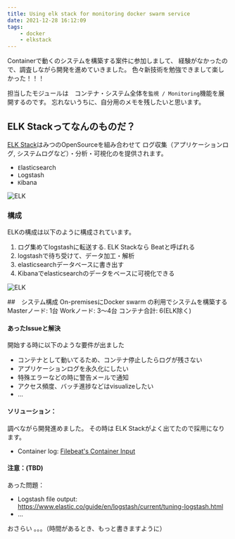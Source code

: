```yaml
---
title: Using elk stack for monitoring docker swarm service
date: 2021-12-28 16:12:09
tags:
    - docker
    - elkstack
---
```

Containerで動くのシステムを構築する案件に参加しまして、
経験がなかったので、調査しながら開発を進めていきました。
色々新技術を勉強できまして楽しかった！！！

担当したモジュールは　コンテナ・システム全体を`監視 / Monitoring`機能を展開するのです。
忘れないうちに、自分用のメモを残したいと思います。

## ELK Stackってなんのものだ？
[ELK Stack](https://www.elastic.co/what-is/elk-stack)はみつのOpenSourceを組み合わせて
ログ収集（アプリケーションログ, システムログなど）・分析・可視化のを提供されます。
- `E`lasticsearch
- `L`ogstash
- `K`ibana

![ELK](elk-stack-elkb-diagram.svg)

### 構成
ELKの構成は以下のように構成されています。
1. ログ集めてlogstashに転送する. ELK Stackなら Beatと呼ばれる
2. logstashで待ち受けて、データ加工・解析
3. elasticsearchデータベースに書き出す
4. Kibanaでelasticsearchのデータをベースに可視化できる

![ELK](elk-stack-elkb-architech.png)

##　システム構成
On-premisesにDocker swarm の利用でシステムを構築する
Masterノード: 1台
Workノード: 3〜4台
コンテナ合計: 6(ELK除く)

#### あったIssueと解決
開始する時に以下のような要件が出ました
- コンテナとして動いてるため、コンテナ停止したらログが残さない
- アプリケーションログを永久化にしたい
- 特殊エラーなどの時に警告メールで通知
- アクセス頻度、バッチ進捗などはvisualizeしたい
- ...

#### ソリューション：
調べながら開発進めました。
その時は ELK Stackがよく出てたので採用になります。
- Container log: [Filebeat's Container Input](https://www.elastic.co/guide/en/beats/filebeat/current/filebeat-input-container.html)

#### 注意：(TBD)
あった問題：
- Logstash file output: https://www.elastic.co/guide/en/logstash/current/tuning-logstash.html
- ...

おさらい
。。。（時間があるとき、もっと書きますように）